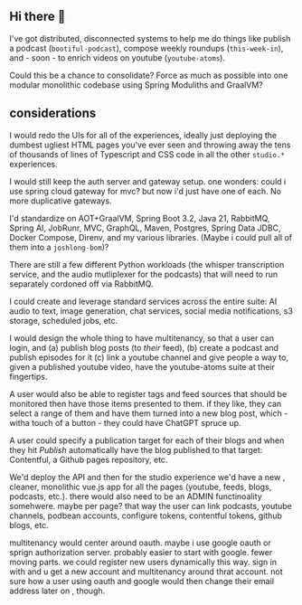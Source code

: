 ## Hi there 👋

I've got distributed, disconnected systems to help me do things like publish a podcast (`bootiful-podcast`), compose weekly roundups (`this-week-in`), and - soon - to enrich videos on youtube (`youtube-atoms`). 

Could this be a chance to consolidate? Force as much as possible into one modular monolithic codebase using Spring Moduliths and GraalVM? 

## considerations 

I would redo the UIs for all of the experiences, ideally just deploying the dumbest ugliest HTML pages you've ever seen and throwing away the tens of thousands of lines of Typescript and CSS code in all the other `studio.*` experiences.

I would still keep the auth server and gateway setup. one wonders: could i use spring cloud gateway for mvc? but now i'd just have one of each. No more duplicative gateways.

I'd standardize on AOT+GraalVM, Spring Boot 3.2, Java 21, RabbitMQ, Spring AI, JobRunr, MVC, GraphQL, Maven, Postgres, Spring Data JDBC, Docker Compose, Direnv, and my various libraries. (Maybe i could pull all of them into a `joshlong-bom`)?

There are still a few different Python workloads (the whisper transcription service, and the audio mutliplexer for the podcasts) that will need to run separately cordoned off via RabbitMQ. 

I could create and leverage standard services across the entire suite: AI audio to text, image generation, chat services, social media notifications, s3 storage, scheduled jobs, etc.

I would design the whole thing to have multitenancy, so that a user can login, and (a) publish blog posts (to _their_ feed), (b) create a podcast and publish episodes for it (c) link a youtube channel and give people a way to, given a published youtube video, have the youtube-atoms suite at their fingertips.

A user would also be able to register tags and feed sources that should be monitored then have those items presented to them. if they like, they can select a range of them and have them turned into a new blog post, which - witha touch of a button - they could have ChatGPT spruce up. 

A user could specify a publication target for each of their blogs and when they hit _Publish_ automatically have the blog published to that target: Contentful, a Github pages repository, etc.

We'd deploy the API and then for the studio experience we'd have a new , cleaner, monolithic vue.js app for all the pages (youtube, feeds, blogs, podcasts, etc.). there would also need to be an ADMIN functinoality somehwere. maybe per page? that way the user can link podcasts, youtube channels, podbean accounts, configure tokens, contentful tokens, github blogs, etc. 

multitenancy would center around oauth. maybe i use google oauth or sprign authorization server. probably easier to start with google. fewer moving parts. we could register new users dynamically this way. sign in with and u get a new account and multitenancy around thrat account. not sure how a user using oauth and google would then change their email address later on , though. 







<!--

**Here are some ideas to get you started:**

🙋‍♀️ A short introduction - what is your organization all about?
🌈 Contribution guidelines - how can the community get involved?
👩‍💻 Useful resources - where can the community find your docs? Is there anything else the community should know?
🍿 Fun facts - what does your team eat for breakfast?
🧙 Remember, you can do mighty things with the power of [Markdown](https://docs.github.com/github/writing-on-github/getting-started-with-writing-and-formatting-on-github/basic-writing-and-formatting-syntax)
-->
